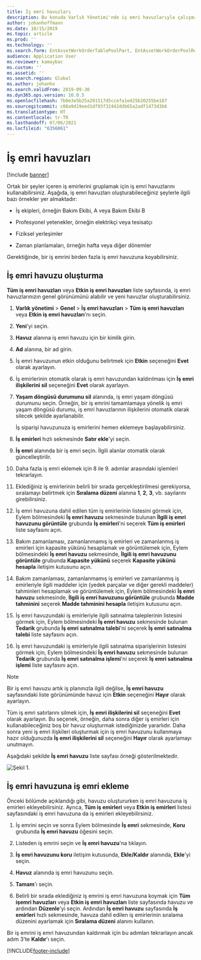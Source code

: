 ```yaml
---
title: İş emri havuzları
description: Bu konuda Varlık Yönetimi'nde iş emri havuzlarıyla çalışma açıklanmaktadır.
author: johanhoffmann
ms.date: 10/15/2019
ms.topic: article
ms.prod: ''
ms.technology: ''
ms.search.form: EntAssetWorkOrderTablePoolPart, EntAssetWorkOrderPoolReferenceInfoPart, EntAssetWorkOrderPool, EntAssetWorkOrderPoolPreviewPart
audience: Application User
ms.reviewer: kamaybac
ms.custom: ''
ms.assetid: ''
ms.search.region: Global
ms.author: johanho
ms.search.validFrom: 2019-09-30
ms.dyn365.ops.version: 10.0.5
ms.openlocfilehash: 7b0e3e5b25a291517d5ccefa1ed25b20255be187
ms.sourcegitcommit: c08a9d19eed1df03f32442ddb65a2adf1473d3b6
ms.translationtype: HT
ms.contentlocale: tr-TR
ms.lasthandoff: 07/06/2021
ms.locfileid: "6356061"
---
```

# <a name="work-order-pools"></a>İş emri havuzları

[!include [banner](../../includes/banner.md)]


Ortak bir şeyler içeren iş emirlerini gruplamak için iş emri havuzlarını kullanabilirsiniz. Aşağıda, iş emri havuzları oluşturabileceğiniz şeylerle ilgili bazı örnekler yer almaktadır:

- İş ekipleri, örneğin Bakım Ekibi, A veya Bakım Ekibi B  

- Profesyonel yetenekler, örneğin elektrikçi veya tesisatçı  

- Fiziksel yerleşimler  

- Zaman planlamaları, örneğin hafta veya diğer dönemler  

Gerektiğinde, bir iş emrini birden fazla iş emri havuzuna koyabilirsiniz.


## <a name="create-a-work-order-pool"></a>İş emri havuzu oluşturma

**Tüm iş emri havuzları** veya **Etkin iş emri havuzları** liste sayfasında, iş emri havuzlarınızın genel görünümünü alabilir ve yeni havuzlar oluşturabilirsiniz.

1. **Varlık yönetimi** > **Genel** > **İş emri havuzları** > **Tüm iş emri havuzları** veya **Etkin iş emri havuzları**'nı seçin.

2. **Yeni**'yi seçin.

3. **Havuz** alanına iş emri havuzu için bir kimlik girin.

4. **Ad** alanına, bir ad girin.

5. İş emri havuzunun etkin olduğunu belirtmek için **Etkin** seçeneğini **Evet** olarak ayarlayın.

6. İş emirlerinin otomatik olarak iş emri havuzundan kaldırılması için **İş emri ilişkilerini sil** seçeneğini **Evet** olarak ayarlayın.

7. **Yaşam döngüsü durumunu sil** alanında, iş emri yaşam döngüsü durumunu seçin. Örneğin, bir iş emrini tamamlamaya yönelik iş emri yaşam döngüsü durumu, iş emri havuzlarının ilişkilerini otomatik olarak silecek şekilde ayarlanabilir.

    İş siparişi havuzunuza iş emirlerini hemen eklemeye başlayabilirsiniz.

8. **İş emirleri** hızlı sekmesinde **Satır ekle**'yi seçin.

9. **İş emri** alanında bir iş emri seçin. İlgili alanlar otomatik olarak güncelleştirilir.

10. Daha fazla iş emri eklemek için 8 ile 9. adımlar arasındaki işlemleri tekrarlayın.

11. Eklediğiniz iş emirlerinin belirli bir sırada gerçekleştirilmesi gerekiyorsa, sıralamayı belirtmek için **Sıralama düzeni** alanına **1**, **2**, **3**, vb. sayılarını girebilirsiniz.

12. İş emri havuzuna dahil edilen tüm iş emirlerinin listesini görmek için, Eylem bölmesindeki **İş emri havuzu** sekmesinde bulunan **İlgili iş emri havuzunu görüntüle** grubunda **İş emirleri**'ni seçerek **Tüm iş emirleri** liste sayfasını açın.

13. Bakım zamanlaması, zamanlanmamış iş emirleri ve zamanlanmış iş emirleri için kapasite yükünü hesaplamak ve görüntülemek için, Eylem bölmesindeki **İş emri havuzu** sekmesinde, **İlgili iş emri havuzunu görüntüle** grubunda **Kapasite yükünü** seçerek **Kapasite yükünü hesapla** iletişim kutusunu açın.

14. Bakım zamanlaması, zamanlanmamış iş emirleri ve zamanlanmış iş emirleriyle ilgili maddeler için (yedek parçalar ve diğer gerekli maddeler) tahminleri hesaplamak ve görüntülemek için, Eylem bölmesindeki **İş emri havuzu** sekmesinde, **İlgili iş emri havuzunu görüntüle** grubunda **Madde tahminini** seçerek **Madde tahminini hesapla** iletişim kutusunu açın.

15. İş emri havuzundaki iş emirleriyle ilgili satınalma taleplerinin listesini görmek için, Eylem bölmesindeki **İş emri havuzu** sekmesinde bulunan **Tedarik** grubunda **İş emri satınalma talebi**'ni seçerek **İş emri satınalma talebi** liste sayfasını açın.

16. İş emri havuzundaki iş emirleriyle ilgili satınalma siparişlerinin listesini görmek için, Eylem bölmesindeki **İş emri havuzu** sekmesinde bulunan **Tedarik** grubunda **İş emri satınalma işlemi**'ni seçerek **İş emri satınalma işlemi** liste sayfasını açın.

>[!NOTE]
>Bir iş emri havuzu artık iş planınızla ilgili değilse, **İş emri havuzu** sayfasındaki liste görünümünde havuz için **Etkin** seçeneğini **Hayır** olarak ayarlayın.

Tüm iş emri satırlarını silmek için, **İş emri ilişkilerini sil** seçeneğini **Evet** olarak ayarlayın. Bu seçenek, örneğin, daha sonra diğer iş emirleri için kullanabileceğiniz boş bir havuz oluşturmak istediğinizde yararlıdır. Daha sonra yeni iş emri ilişkileri oluşturmak için iş emri havuzunu kullanmaya hazır olduğunuzda **İş emri ilişkilerini sil** seçeneğini **Hayır** olarak ayarlamayı unutmayın.

Aşağıdaki şekilde **İş emri havuzu** liste sayfası örneği gösterilmektedir.

![Şekil 1.](media/22-work-orders.png)


## <a name="add-a-work-order-to-a-work-order-pool"></a>İş emri havuzuna iş emri ekleme

Önceki bölümde açıklandığı gibi, havuzu oluştururken iş emri havuzuna iş emirleri ekleyebilirsiniz. Ayrıca, **Tüm iş emirleri** veya **Etkin iş emirleri** listesi sayfasındaki iş emri havuzuna da iş emirleri ekleyebilirsiniz.

1. İş emrini seçin ve sonra Eylem bölmesinde **İş emri** sekmesinde, **Koru** grubunda **İş emri havuzu** öğesini seçin.

2. Listeden iş emrini seçin ve **İş emri havuzu**'na tıklayın.

3. **İş emri havuzunu koru** iletişim kutusunda, **Ekle/Kaldır** alanında, **Ekle**'yi seçin.

4. **Havuz** alanında iş emri havuzunu seçin.

5. **Tamam**'ı seçin.

6. Belirli bir sırada eklediğiniz iş emrini iş emri havuzuna koymak için **Tüm işemri havuzları** veya **Etkin iş emri havuzları** liste sayfasında havuzu ve ardından **Düzenle**'yi seçin. Ardından **İş emri havuzu** sayfasında **İş emirleri** hızlı sekmesinde, havuza dahil edilen iş emirlerinin sıralama düzenini ayarlamak için **Sıralama düzeni** alanını kullanın.

Bir iş emrini iş emri havuzundan kaldırmak için bu adımları tekrarlayın ancak adım 3'te **Kaldır**'ı seçin.



[!INCLUDE[footer-include](../../../includes/footer-banner.md)]